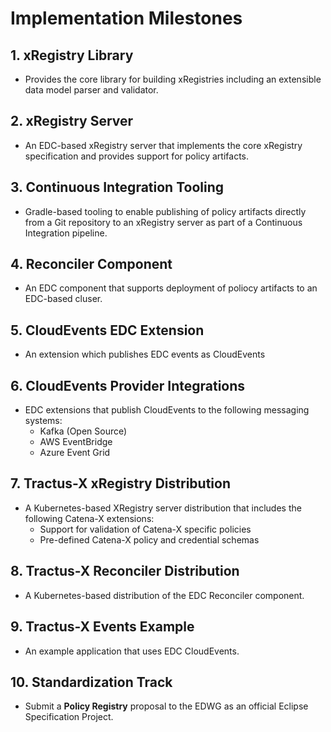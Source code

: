 # Implementation Milestones

## 1. xRegistry Library

- Provides the core library for building xRegistries including an extensible data model parser and validator.

## 2. xRegistry Server

- An EDC-based xRegistry server that implements the core xRegistry specification and provides support for policy
  artifacts.

## 3. Continuous Integration Tooling

- Gradle-based tooling to enable publishing of policy artifacts directly from a Git repository to an xRegistry server as
  part of a Continuous Integration pipeline.

## 4. Reconciler Component

- An EDC component that supports deployment of poliocy artifacts to an EDC-based cluser. 

## 5. CloudEvents EDC Extension

- An extension which publishes EDC events as CloudEvents

## 6. CloudEvents Provider Integrations

- EDC extensions that publish CloudEvents to the following messaging systems:
  - Kafka (Open Source)
  - AWS EventBridge
  - Azure Event Grid

## 7. Tractus-X xRegistry Distribution

- A Kubernetes-based XRegistry server distribution that includes the following Catena-X extensions:
  - Support for validation of Catena-X specific policies
  - Pre-defined Catena-X policy and credential schemas

## 8. Tractus-X Reconciler Distribution

- A Kubernetes-based distribution of the EDC Reconciler component. 

## 9. Tractus-X Events Example

- An example application that uses EDC CloudEvents.

## 10. Standardization Track

- Submit a **Policy Registry** proposal to the EDWG as an official Eclipse Specification Project.
